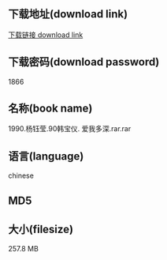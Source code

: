 ## 下载地址(download link)
[下载链接 download link](https://voluble-croquembouche-d321dc.netlify.app/?s=1990.%E6%9D%A8%E9%92%B0%E8%8E%B9.90%E9%9F%A9%E5%AE%9D%E4%BB%AA.+%E7%88%B1%E6%88%91%E5%A4%9A%E6%B7%B1.rar)

## 下载密码(download password)
1866

## 名称(book name)
1990.杨钰莹.90韩宝仪. 爱我多深.rar.rar

## 语言(language)
chinese

## MD5


## 大小(filesize)
257.8 MB
